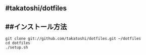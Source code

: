 #takatoshi/dotfiles
---
##インストール方法
---
```
git clone git://github.com/takatoshi/dotfiles.git ~/dotfiles
cd dotfiles
./setup.sh
```
